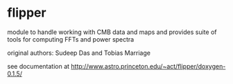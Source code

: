 flipper
=======

module to handle working with CMB data and maps and provides suite of tools for computing FFTs and power spectra

original authors: Sudeep Das and Tobias Marriage 

see documentation at http://www.astro.princeton.edu/~act/flipper/doxygen-0.1.5/


